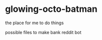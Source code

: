 glowing-octo-batman
===================
the place for me to do things

possible files to make 
bank
reddit bot

